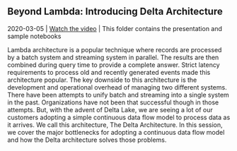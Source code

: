 ## Beyond Lambda: Introducing Delta Architecture

2020-03-05 | [Watch the video](https://www.youtube.com/watch?v=FePv0lro0z8) | This folder contains the presentation and sample notebooks

Lambda architecture is a popular technique where records are processed by a batch system and streaming system in parallel. The results are then combined during query time to provide a complete answer. Strict latency requirements to process old and recently generated events made this architecture popular. The key downside to this architecture is the development and operational overhead of managing two different systems. There have been attempts to unify batch and streaming into a single system in the past. Organizations have not been that successful though in those attempts. But, with the advent of Delta Lake, we are seeing a lot of our customers adopting a simple continuous data flow model to process data as it arrives. We call this architecture, The Delta Architecture. In this session, we cover the major bottlenecks for adopting a continuous data flow model and how the Delta architecture solves those problems.
